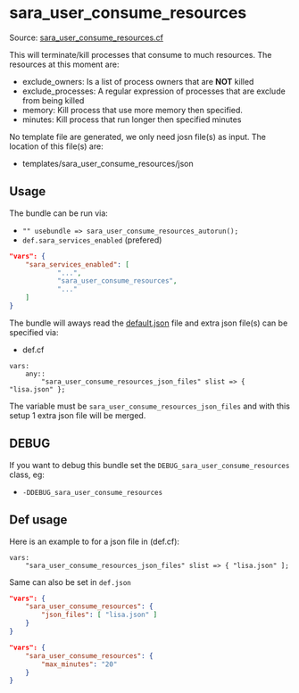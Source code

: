 # sara_user_consume_resources

Source: [sara_user_consume_resources.cf](/services/sara_user_consume_resources.cf)

This will terminate/kill processes that consume to much resources. The resources at this moment are:
 * exclude_owners: Is a list of process owners that are **NOT** killed
 * exclude_processes:   A regular expression of processes that are exclude from being killed
 * memory:  Kill process that use more memory then specified.
 * minutes:  Kill process that run longer then specified minutes

No template file are generated, we only need josn file(s) as input. The location of this
file(s) are:
 * templates/sara_user_consume_resources/json


## Usage

The bundle can be run via:
 *  `"" usebundle => sara_user_consume_resources_autorun();`
 * `def.sara_services_enabled` (prefered)
```json
"vars": {
    "sara_services_enabled": [
            "...",
            "sara_user_consume_resources",
            "..."
    ]
}
```

The bundle will aways read the [default.json](/templates/sara_user_consume_resources/json/default.json) file
and extra json file(s) can be specified via:
 * def.cf
```
vars:
    any::
        "sara_user_consume_resources_json_files" slist => { "lisa.json" };
```

The variable must be `sara_user_consume_resources_json_files` and with this setup 1 extra json file will be  merged.



## DEBUG

If you want to debug this bundle set the `DEBUG_sara_user_consume_resources` class, eg:
 * `-DDEBUG_sara_user_consume_resources`

## Def usage

Here is an example to for a json file in  (def.cf):
```
vars:
    "sara_user_consume_resources_json_files" slist => { "lisa.json" ];
```

Same can also be set in `def.json`
```json
"vars": {
    "sara_user_consume_resources": {
        "json_files": [ "lisa.json" ]
    }
}
```

```json
"vars": {
    "sara_user_consume_resources": {
        "max_minutes": "20"
    }
}
```

